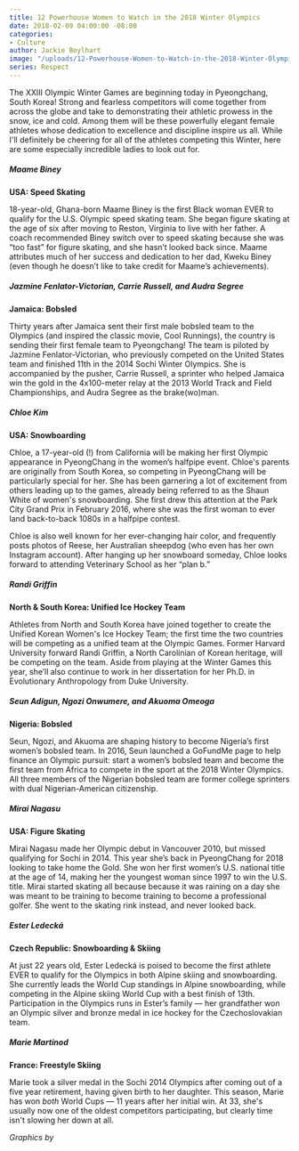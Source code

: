 ```yaml
---
title: 12 Powerhouse Women to Watch in the 2018 Winter Olympics
date: 2018-02-09 04:00:00 -08:00
categories:
- Culture
author: Jackie Boylhart
image: "/uploads/12-Powerhouse-Women-to-Watch-in-the-2018-Winter-Olympics.jpg"
series: Respect
---
```


The XXIII Olympic Winter Games are beginning today in Pyeongchang, South Korea! Strong and fearless competitors will come together from across the globe and take to demonstrating their athletic prowess in the snow, ice and cold. Among them will be these powerfully elegant female athletes whose dedication to excellence and discipline inspire us all. While I'll definitely be cheering for all of the athletes competing this Winter, here are some especially incredible ladies to look out for.

##### Maame Biney

**USA: Speed Skating**

18-year-old, Ghana-born Maame Biney is the first Black woman EVER to qualify for the U.S. Olympic speed skating team. She began figure skating at the age of six after moving to Reston, Virginia to live with her father. A coach recommended Biney switch over to speed skating because she was “too fast” for figure skating, and she hasn’t looked back since. Maame attributes much of her success and dedication to her dad, Kweku Biney (even though he doesn’t like to take credit for Maame’s achievements).

##### Jazmine Fenlator-Victorian, Carrie Russell, and Audra Segree

**Jamaica: Bobsled**

Thirty years after Jamaica sent their first male bobsled team to the Olympics (and inspired the classic movie, Cool Runnings), the country is sending their first female team to Pyeongchang! The team is piloted by Jazmine Fenlator-Victorian, who previously competed on the United States team and finished 11th in the 2014 Sochi Winter Olympics. She is accompanied by the pusher, Carrie Russell, a sprinter who helped Jamaica win the gold in the 4x100-meter relay at the 2013 World Track and Field Championships, and Audra Segree as the brake(wo)man.

##### Chloe Kim

**USA: Snowboarding**

Chloe, a 17-year-old (!) from California will be making her first Olympic appearance in PyeongChang in the women’s halfpipe event. Chloe's parents are originally from South Korea, so competing in PyeongChang will be particularly special for her. She has been garnering a lot of excitement from others leading up to the games, already being referred to as the Shaun White of women's snowboarding. She first drew this attention at the Park City Grand Prix in February 2016, where she was the first woman to ever land back-to-back 1080s in a halfpipe contest.

Chloe is also well known for her ever-changing hair color, and frequently posts photos of Reese, her Australian sheepdog (who even has her own Instagram account). After hanging up her snowboard someday, Chloe looks forward to attending Veterinary School as her “plan b.”

##### Randi Griffin

**North & South Korea: Unified Ice Hockey Team**

Athletes from North and South Korea have joined together to create the Unified Korean Women's Ice Hockey Team; the first time the two countries will be competing as a unified team at the Olympic Games. Former Harvard University forward Randi Griffin, a North Carolinian of Korean heritage, will be competing on the team. Aside from playing at the Winter Games this year, she’ll also continue to work in her dissertation for her Ph.D. in Evolutionary Anthropology from Duke University.

##### Seun Adigun, Ngozi Onwumere, and Akuoma Omeoga

**Nigeria: Bobsled**

Seun, Ngozi, and Akuoma are shaping history to become Nigeria’s first women’s bobsled team. In 2016, Seun launched a GoFundMe page to help finance an Olympic pursuit: start a women’s bobsled team and become the first team from Africa to compete in the sport at the 2018 Winter Olympics. All three members of the Nigerian bobsled team are former college sprinters with dual Nigerian-American citizenship.

##### Mirai Nagasu

**USA: Figure Skating**

Mirai Nagasu made her Olympic debut in Vancouver 2010, but missed qualifying for Sochi in 2014. This year she’s back in PyeongChang for 2018 looking to take home the Gold. She won her first women’s U.S. national title at the age of 14, making her the youngest woman since 1997 to win the U.S. title. Mirai started skating all because because it was raining on a day she was meant to be training to become training to become a professional golfer. She went to the skating rink instead, and never looked back.

##### Ester Ledecká

**Czech Republic: Snowboarding & Skiing**

At just 22 years old, Ester Ledecká is poised to become the first athlete EVER to qualify for the Olympics in both Alpine skiing and snowboarding. She currently leads the World Cup standings in Alpine snowboarding, while competing in the Alpine skiing World Cup with a best finish of 13th. Participation in the Olympics runs in Ester’s family — her grandfather won an Olympic silver and bronze medal in ice hockey for the Czechoslovakian team.

##### Marie Martinod

**France: Freestyle Skiing**

Marie took a silver medal in the Sochi 2014 Olympics after coming out of a five year retirement, having given birth to her daughter. This season, Marie has won *both* World Cups — 11 years after her initial win. At 33, she's usually now one of the oldest competitors participating, but clearly time isn't slowing her down at all.

*Graphics by*